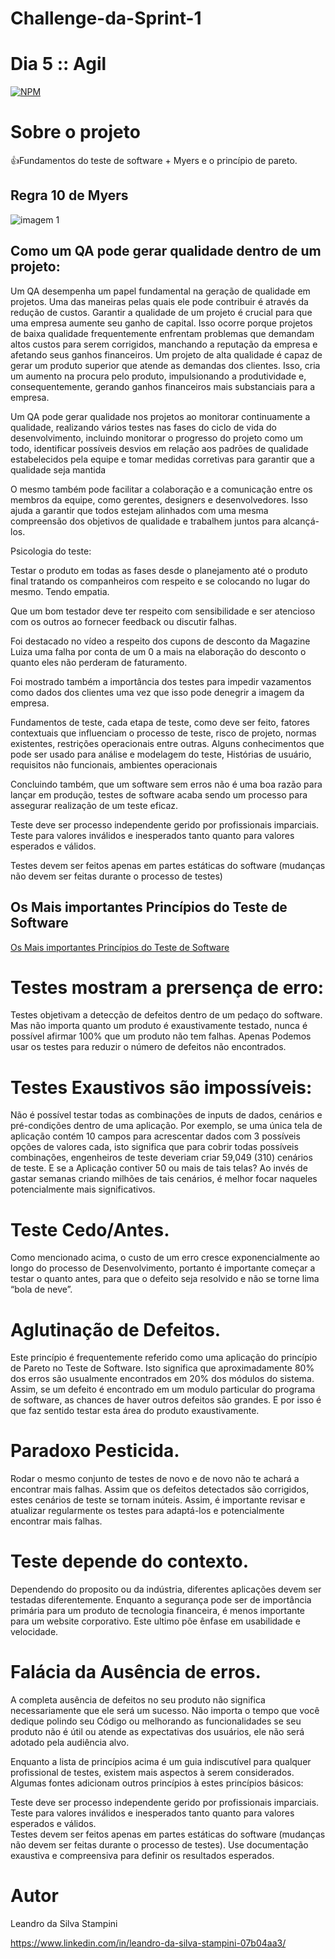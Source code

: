 # Challenge-da-Sprint-1
# Dia 5 :: Agil

[![NPM](https://img.shields.io/npm/l/react)](https://github.com/LeandrodaSilvaStampini/Challenge-da-Sprint-1/blob/main/LICENSE)
# Sobre o projeto

👍Fundamentos do teste de software + Myers e o princípio de pareto.

## Regra 10 de Myers
![imagem 1](https://1.bp.blogspot.com/-JiJxvjYuZtg/TzZjpkZIn1I/AAAAAAAAAIg/mnQOPY3bfPg/s400/10myers.jpg%22)

## Como um QA pode gerar qualidade dentro de um projeto:

Um QA desempenha um papel fundamental na geração de qualidade em projetos. Uma das maneiras pelas quais ele pode contribuir é através da redução de custos. Garantir a qualidade de um projeto é crucial para que uma empresa aumente seu ganho de capital. Isso ocorre porque projetos de baixa qualidade frequentemente enfrentam problemas que demandam altos custos para serem corrigidos, manchando a reputação da empresa e afetando seus ganhos financeiros. Um projeto de alta qualidade é capaz de gerar um produto superior que atende as demandas dos clientes. Isso, cria um aumento na procura pelo produto, impulsionando a produtividade e, consequentemente, gerando ganhos financeiros mais substanciais para a empresa.

Um QA pode gerar qualidade nos projetos ao monitorar continuamente a qualidade, realizando vários testes nas fases do ciclo de vida do desenvolvimento, incluindo monitorar o progresso do projeto como um todo, identificar possíveis desvios em relação aos padrões de qualidade estabelecidos pela equipe e tomar medidas corretivas para garantir que a qualidade seja mantida

O mesmo também pode facilitar a colaboração e a comunicação entre os membros da equipe, como gerentes, designers e desenvolvedores. Isso ajuda a garantir que todos estejam alinhados com uma mesma compreensão dos objetivos de qualidade e trabalhem juntos para alcançá-los.

Psicologia do teste:

Testar o produto em todas as fases desde o planejamento até o produto final tratando os companheiros com respeito e se colocando no lugar do mesmo. Tendo empatia.

Que um bom testador deve ter respeito com sensibilidade e ser atencioso com os outros ao fornecer feedback ou discutir falhas.

Foi destacado no vídeo a respeito dos cupons de desconto da Magazine Luiza uma falha por conta de um 0 a mais na elaboração do desconto o quanto eles não perderam de faturamento.

Foi mostrado também a importância dos testes para impedir vazamentos como dados dos clientes uma vez que isso pode denegrir a imagem da empresa.

Fundamentos de teste, cada etapa de teste, como deve ser feito, fatores contextuais que influenciam o processo de teste, risco de projeto, normas existentes, restrições operacionais entre outras. Alguns conhecimentos que pode ser usado para análise e modelagem do teste, Histórias de usuário, requisitos não funcionais, ambientes operacionais

Concluindo também, que um software sem erros não é uma boa razão para lançar em produção, testes de software acaba sendo um processo para assegurar realização de um teste eficaz.

Teste deve ser processo independente gerido por profissionais imparciais. Teste para valores inválidos e inesperados tanto quanto para valores esperados e válidos.

Testes devem ser feitos apenas em partes estáticas do software (mudanças não devem ser feitas durante o processo de testes)

## Os Mais importantes Princípios do Teste de Software
[Os Mais importantes Princípios do Teste de Software](http://tmtestes.com.br/os-mais-importantes-principios-do-teste-de-software/)

# Testes mostram a prersença de erro:

Testes objetivam a detecção de defeitos dentro de um pedaço do software. Mas não importa quanto um produto é exaustivamente testado, nunca é possível afirmar 100% que um produto não tem falhas. Apenas Podemos usar os testes para reduzir o número de defeitos não encontrados.

# Testes Exaustivos são impossíveis:

Não é possível testar todas as combinações de inputs de dados, cenários e pré-condições dentro de uma aplicação. Por exemplo, se uma única tela de aplicação contém 10 campos para acrescentar dados com 3 possíveis opções de valores cada, isto significa que para cobrir todas possíveis combinações, engenheiros de teste deveriam criar 59,049 (310) cenários de teste. E se a Aplicação contiver 50 ou mais de tais telas? Ao invés de gastar semanas criando milhões de tais cenários, é melhor focar naqueles potencialmente mais significativos.

# Teste Cedo/Antes.

Como mencionado acima, o custo de um erro cresce exponencialmente ao longo do processo de Desenvolvimento, portanto é importante começar a testar o quanto antes, para que o defeito seja resolvido e não se torne lima “bola de neve”. 

# Aglutinação de Defeitos. 

Este princípio é frequentemente referido como uma aplicação do princípio de Pareto no Teste de Software. Isto significa que aproximadamente 80% dos erros são usualmente encontrados em 20% dos módulos do sistema. Assim, se um defeito é encontrado em um modulo particular do programa de software, as chances de haver outros defeitos são grandes. E por isso é que faz sentido testar esta área do produto exaustivamente.

# Paradoxo Pesticida. 

Rodar o mesmo conjunto de testes de novo e de novo não te achará a encontrar mais falhas. Assim que os defeitos detectados são corrigidos, estes cenários de teste se tornam inúteis.   Assim, é importante revisar e atualizar regularmente os testes para adaptá-los e potencialmente encontrar mais falhas.

# Teste depende do contexto. 

Dependendo do proposito ou da indústria, diferentes aplicações devem ser testadas diferentemente. Enquanto a segurança pode ser de importância primária para um produto de tecnologia financeira, é menos importante para um website corporativo. Este ultimo põe ênfase em usabilidade e velocidade.

# Falácia da Ausência de erros. 

A completa ausência de defeitos no seu produto não significa necessariamente que ele será um sucesso. Não importa o tempo que você dedique polindo seu Código ou melhorando as funcionalidades se seu produto não é útil ou atende as expectativas dos usuários, ele não será adotado pela audiência alvo. 

Enquanto a lista de princípios acima é um guia indiscutível para qualquer profissional de testes, existem mais aspectos à serem considerados. Algumas fontes adicionam outros princípios à estes princípios básicos:

Teste deve ser processo independente gerido por profissionais imparciais.  
Teste para valores inválidos e inesperados tanto quanto para valores esperados e válidos.  
Testes devem ser feitos apenas em partes estáticas do software (mudanças não devem ser feitas durante o processo de testes).
Use documentação exaustiva e compreensiva para definir os resultados esperados.

# Autor

Leandro da Silva Stampini

https://www.linkedin.com/in/leandro-da-silva-stampini-07b04aa3/
